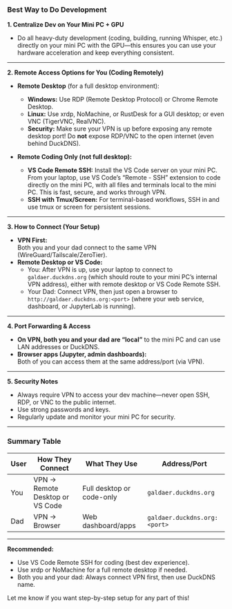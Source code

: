 ### **Best Way to Do Development**

**1. Centralize Dev on Your Mini PC + GPU**
- Do all heavy-duty development (coding, building, running Whisper, etc.) directly on your mini PC with the GPU—this ensures you can use your hardware acceleration and keep everything consistent.

---

**2. Remote Access Options for You (Coding Remotely)**

- **Remote Desktop** (for a full desktop environment):
  - **Windows:** Use RDP (Remote Desktop Protocol) or Chrome Remote Desktop.
  - **Linux:** Use xrdp, NoMachine, or RustDesk for a GUI desktop; or even VNC (TigerVNC, RealVNC).
  - **Security:** Make sure your VPN is up before exposing any remote desktop port! Do **not** expose RDP/VNC to the open internet (even behind DuckDNS).

- **Remote Coding Only (not full desktop):**
  - **VS Code Remote SSH:** Install the VS Code server on your mini PC. From your laptop, use VS Code’s “Remote - SSH” extension to code directly on the mini PC, with all files and terminals local to the mini PC. This is fast, secure, and works through VPN.
  - **SSH with Tmux/Screen:** For terminal-based workflows, SSH in and use tmux or screen for persistent sessions.

---

**3. How to Connect (Your Setup)**

- **VPN First:**  
  Both you and your dad connect to the same VPN (WireGuard/Tailscale/ZeroTier).
- **Remote Desktop or VS Code:**  
  - You: After VPN is up, use your laptop to connect to `galdaer.duckdns.org` (which should route to your mini PC’s internal VPN address), either with remote desktop or VS Code Remote SSH.
  - Your Dad: Connect VPN, then just open a browser to `http://galdaer.duckdns.org:<port>` (where your web service, dashboard, or JupyterLab is running).

---

**4. Port Forwarding & Access**
- **On VPN, both you and your dad are “local”** to the mini PC and can use LAN addresses or DuckDNS.
- **Browser apps (Jupyter, admin dashboards):**  
  Both of you can access them at the same address/port (via VPN).

---

**5. Security Notes**
- Always require VPN to access your dev machine—never open SSH, RDP, or VNC to the public internet.
- Use strong passwords and keys.
- Regularly update and monitor your mini PC for security.

---

### **Summary Table**

| User    | How They Connect                | What They Use              | Address/Port           |
|---------|---------------------------------|----------------------------|------------------------|
| You     | VPN → Remote Desktop or VS Code | Full desktop or code-only  | `galdaer.duckdns.org`  |
| Dad     | VPN → Browser                   | Web dashboard/apps         | `galdaer.duckdns.org:<port>` |

---

**Recommended:**  
- Use VS Code Remote SSH for coding (best dev experience).
- Use xrdp or NoMachine for a full remote desktop if needed.
- Both you and your dad: Always connect VPN first, then use DuckDNS name.

Let me know if you want step-by-step setup for any part of this!